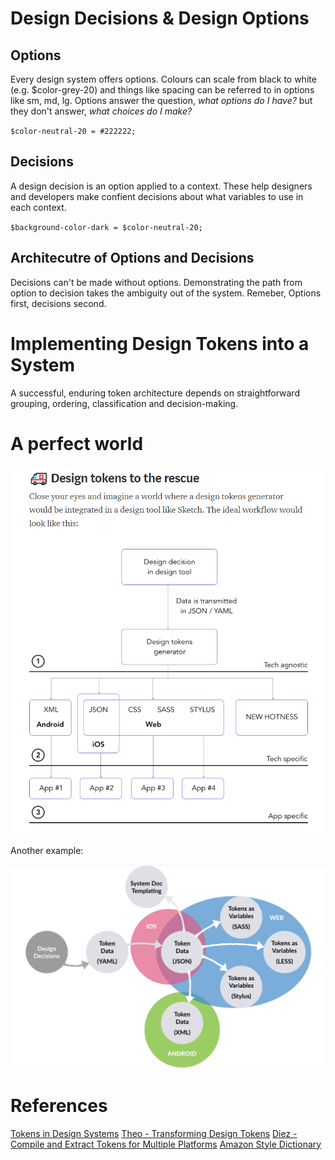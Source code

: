 <!-- TITLE: Design Tokens -->

# Design Decisions & Design Options

## Options
Every design system offers options. Colours can scale from black to white (e.g. $color-grey-20) and things like spacing can be referred to in options like sm, md, lg. Options answer the question, *what options do I have?* but they don't answer, *what choices do I make?*

`$color-neutral-20 = #222222;`

## Decisions
A design decision is an option applied to a context. These help designers and developers make confient decisions about what variables to use in each context.

`$background-color-dark = $color-neutral-20;`

## Architecutre of Options and Decisions
Decisions can't be made without options. Demonstrating the path from option to decision takes the ambiguity out of the system. Remeber, Options first, decisions second.



# Implementing Design Tokens into a System

A successful, enduring token architecture depends on straightforward grouping, ordering, classification and decision-making.


# A perfect world
![Design Tokens Flow](/uploads/design-tokens-flow.png "Design Tokens Flow")


Another example:

![Design Tokens Flow 2](/uploads/design-tokens-flow-2.png "Design Tokens Flow 2")

# References
[Tokens in Design Systems](https://medium.com/eightshapes-llc/tokens-in-design-systems-25dd82d58421)
[Theo - Transforming Design Tokens](https://github.com/salesforce-ux/theo)
[Diez - Compile and Extract Tokens for Multiple Platforms](https://diez.org/)
[Amazon Style Dictionary](https://amzn.github.io/style-dictionary/#/README)

